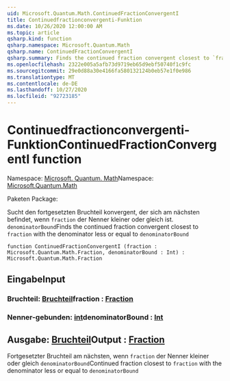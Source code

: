 ```yaml
---
uid: Microsoft.Quantum.Math.ContinuedFractionConvergentI
title: Continuedfractionconvergenti-Funktion
ms.date: 10/26/2020 12:00:00 AM
ms.topic: article
qsharp.kind: function
qsharp.namespace: Microsoft.Quantum.Math
qsharp.name: ContinuedFractionConvergentI
qsharp.summary: Finds the continued fraction convergent closest to `fraction` with the denominator less or equal to `denominatorBound`
ms.openlocfilehash: 2322e005a5afb73d9719eb65d9ebf50740f1c9fc
ms.sourcegitcommit: 29e0d88a30e4166fa580132124b0eb57e1f0e986
ms.translationtype: MT
ms.contentlocale: de-DE
ms.lasthandoff: 10/27/2020
ms.locfileid: "92723185"
---
```

# <a name="continuedfractionconvergenti-function"></a><span data-ttu-id="81ebd-102">Continuedfractionconvergenti-Funktion</span><span class="sxs-lookup"><span data-stu-id="81ebd-102">ContinuedFractionConvergentI function</span></span>

<span data-ttu-id="81ebd-103">Namespace: [Microsoft. Quantum. Math](xref:Microsoft.Quantum.Math)</span><span class="sxs-lookup"><span data-stu-id="81ebd-103">Namespace: [Microsoft.Quantum.Math](xref:Microsoft.Quantum.Math)</span></span>

<span data-ttu-id="81ebd-104">Paketen [](https://nuget.org/packages/)</span><span class="sxs-lookup"><span data-stu-id="81ebd-104">Package: [](https://nuget.org/packages/)</span></span>


<span data-ttu-id="81ebd-105">Sucht den fortgesetzten Bruchteil konvergent, der sich am nächsten befindet, wenn `fraction` der Nenner kleiner oder gleich ist. `denominatorBound`</span><span class="sxs-lookup"><span data-stu-id="81ebd-105">Finds the continued fraction convergent closest to `fraction` with the denominator less or equal to `denominatorBound`</span></span>

```qsharp
function ContinuedFractionConvergentI (fraction : Microsoft.Quantum.Math.Fraction, denominatorBound : Int) : Microsoft.Quantum.Math.Fraction
```


## <a name="input"></a><span data-ttu-id="81ebd-106">Eingabe</span><span class="sxs-lookup"><span data-stu-id="81ebd-106">Input</span></span>

### <a name="fraction--fraction"></a><span data-ttu-id="81ebd-107">Bruchteil: [Bruchteil](xref:Microsoft.Quantum.Math.Fraction)</span><span class="sxs-lookup"><span data-stu-id="81ebd-107">fraction : [Fraction](xref:Microsoft.Quantum.Math.Fraction)</span></span>




### <a name="denominatorbound--int"></a><span data-ttu-id="81ebd-108">Nenner-gebunden: [int](xref:microsoft.quantum.lang-ref.int)</span><span class="sxs-lookup"><span data-stu-id="81ebd-108">denominatorBound : [Int](xref:microsoft.quantum.lang-ref.int)</span></span>





## <a name="output--fraction"></a><span data-ttu-id="81ebd-109">Ausgabe: [Bruchteil](xref:Microsoft.Quantum.Math.Fraction)</span><span class="sxs-lookup"><span data-stu-id="81ebd-109">Output : [Fraction](xref:Microsoft.Quantum.Math.Fraction)</span></span>

<span data-ttu-id="81ebd-110">Fortgesetzter Bruchteil am nächsten, wenn `fraction` der Nenner kleiner oder gleich `denominatorBound`</span><span class="sxs-lookup"><span data-stu-id="81ebd-110">Continued fraction closest to `fraction` with the denominator less or equal to `denominatorBound`</span></span>